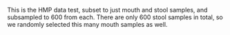 This is the HMP data test, subset to just mouth and stool samples, and subsampled to 600 from each.
There are only 600 stool samples in total, so we randomly selected this many mouth samples as well.

